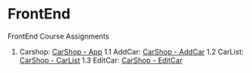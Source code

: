 # FrontEnd
FrontEnd Course Assignments
1. Carshop: [CarShop - App](/carshop/src/App.js)
  1.1 AddCar: [CarShop - AddCar](/carshop/src/components/AddCar.js)
  1.2 CarList: [CarShop - CarList](/carshop/src/components/Carlist.js)
  1.3 EditCar: [CarShop - EditCar](/carshop/src/components/EditCar.js)
